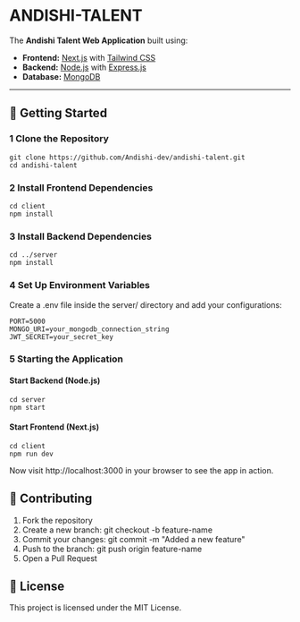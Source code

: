# ANDISHI-TALENT

The **Andishi Talent Web Application** built using:

- **Frontend:** [Next.js](https://nextjs.org/) with [Tailwind CSS](https://tailwindcss.com/)
- **Backend:** [Node.js](https://nodejs.org/) with [Express.js](https://expressjs.com/)
- **Database:** [MongoDB](https://www.mongodb.com/)

---

## 🚀 Getting Started

### 1 Clone the Repository

```
git clone https://github.com/Andishi-dev/andishi-talent.git
cd andishi-talent
```

### 2 Install Frontend Dependencies
```
cd client
npm install
```

### 3 Install Backend Dependencies
```
cd ../server
npm install
```

### 4 Set Up Environment Variables
Create a .env file inside the server/ directory and add your configurations:
```
PORT=5000
MONGO_URI=your_mongodb_connection_string
JWT_SECRET=your_secret_key
```

### 5 Starting the Application
#### Start Backend (Node.js)
```
cd server
npm start
```
#### Start Frontend (Next.js)
```
cd client
npm run dev
```
Now visit http://localhost:3000 in your browser to see the app in action.


## 🤝 Contributing
1. Fork the repository
2. Create a new branch: git checkout -b feature-name
3. Commit your changes: git commit -m "Added a new feature"
4. Push to the branch: git push origin feature-name
5. Open a Pull Request

## 📜 License
This project is licensed under the MIT License.
